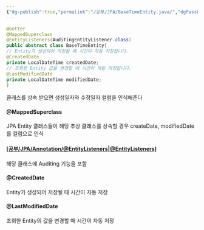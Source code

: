 ```yaml
---
{"dg-publish":true,"permalink":"/공부/JPA/BaseTimeEntity.java/","dgPassFrontmatter":true}
---
```



````java
@Getter 
@MappedSuperclass 
@EntityListeners(AuditingEntityListener.class) 
public abstract class BaseTimeEntity{ 
// Entity가 생성되어 저장될 때 시간이 자동 저장됩니다. 
@CreatedDate 
private LocalDateTime createdDate; 
// 조회한 Entity 값을 변경할 때 시간이 자동 저장됩니다. 
@LastModifiedDate 
private LocalDateTime modifiedDate; 
}
````

클래스를 상속 받으면 생성일자와 수정일자 컬럼을 인식해준다
#### @MappedSuperclass
JPA Entity 클래스들이 해당 추상 클래스를 상속할 경우 createDate, modifiedDate를 컬럼으로 인식

#### [[공부/JPA/Annotation/@EntityListeners\|@EntityListeners]](AuditingEntityListener.class)
해당 클래스에 Auditing 기능을 포함

#### @CreatedDate
Entity가 생성되어 저장될 때 시간이 자동 저장

#### @LastModifiedDate
조회한 Entity의 값을 변경할 때 시간이 자동 저장